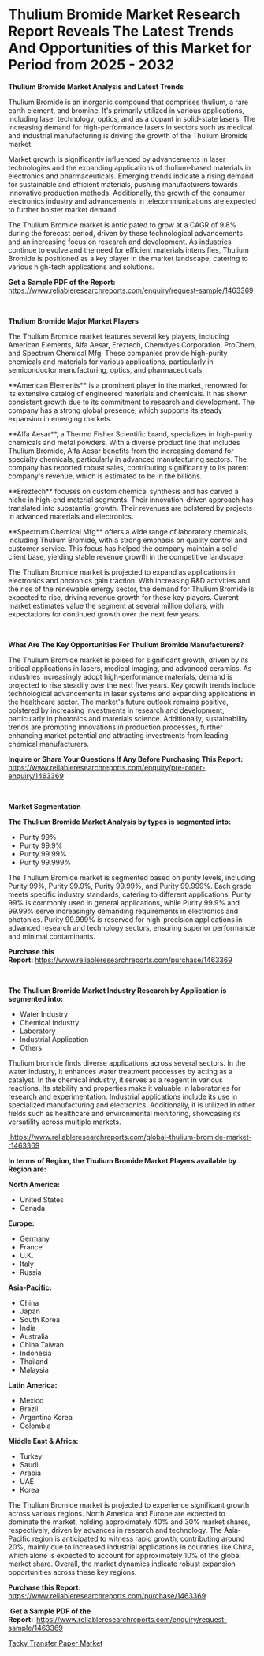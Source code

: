 <p><h1>Thulium Bromide Market Research Report Reveals The Latest Trends And Opportunities of this Market for Period from 2025 - 2032</h1></p><p><strong>Thulium Bromide Market Analysis and Latest Trends</strong></p>
<p><p>Thulium Bromide is an inorganic compound that comprises thulium, a rare earth element, and bromine. It's primarily utilized in various applications, including laser technology, optics, and as a dopant in solid-state lasers. The increasing demand for high-performance lasers in sectors such as medical and industrial manufacturing is driving the growth of the Thulium Bromide market.</p><p>Market growth is significantly influenced by advancements in laser technologies and the expanding applications of thulium-based materials in electronics and pharmaceuticals. Emerging trends indicate a rising demand for sustainable and efficient materials, pushing manufacturers towards innovative production methods. Additionally, the growth of the consumer electronics industry and advancements in telecommunications are expected to further bolster market demand.</p><p>The Thulium Bromide market is anticipated to grow at a CAGR of 9.8% during the forecast period, driven by these technological advancements and an increasing focus on research and development. As industries continue to evolve and the need for efficient materials intensifies, Thulium Bromide is positioned as a key player in the market landscape, catering to various high-tech applications and solutions.</p></p>
<p><strong>Get a Sample PDF of the Report:&nbsp;</strong> <a href="https://www.reliableresearchreports.com/enquiry/request-sample/1463369?utm_campaign=3020&utm_medium=2&utm_source=Github&utm_content=ia&utm_term=03042025&utm_id=thulium-bromide">https://www.reliableresearchreports.com/enquiry/request-sample/1463369</a></p>
<p>&nbsp;</p>
<p><strong>Thulium Bromide Major Market Players</strong></p>
<p><p>The Thulium Bromide market features several key players, including American Elements, Alfa Aesar, Ereztech, Chemdyes Corporation, ProChem, and Spectrum Chemical Mfg. These companies provide high-purity chemicals and materials for various applications, particularly in semiconductor manufacturing, optics, and pharmaceuticals.</p><p>**American Elements** is a prominent player in the market, renowned for its extensive catalog of engineered materials and chemicals. It has shown consistent growth due to its commitment to research and development. The company has a strong global presence, which supports its steady expansion in emerging markets. </p><p>**Alfa Aesar**, a Thermo Fisher Scientific brand, specializes in high-purity chemicals and metal powders. With a diverse product line that includes Thulium Bromide, Alfa Aesar benefits from the increasing demand for specialty chemicals, particularly in advanced manufacturing sectors. The company has reported robust sales, contributing significantly to its parent company's revenue, which is estimated to be in the billions.</p><p>**Ereztech** focuses on custom chemical synthesis and has carved a niche in high-end material segments. Their innovation-driven approach has translated into substantial growth. Their revenues are bolstered by projects in advanced materials and electronics.</p><p>**Spectrum Chemical Mfg** offers a wide range of laboratory chemicals, including Thulium Bromide, with a strong emphasis on quality control and customer service. This focus has helped the company maintain a solid client base, yielding stable revenue growth in the competitive landscape.</p><p>The Thulium Bromide market is projected to expand as applications in electronics and photonics gain traction. With increasing R&D activities and the rise of the renewable energy sector, the demand for Thulium Bromide is expected to rise, driving revenue growth for these key players. Current market estimates value the segment at several million dollars, with expectations for continued growth over the next few years.</p></p>
<p>&nbsp;</p>
<p><strong>What Are The Key Opportunities For Thulium Bromide Manufacturers?</strong></p>
<p><p>The Thulium Bromide market is poised for significant growth, driven by its critical applications in lasers, medical imaging, and advanced ceramics. As industries increasingly adopt high-performance materials, demand is projected to rise steadily over the next five years. Key growth trends include technological advancements in laser systems and expanding applications in the healthcare sector. The market's future outlook remains positive, bolstered by increasing investments in research and development, particularly in photonics and materials science. Additionally, sustainability trends are prompting innovations in production processes, further enhancing market potential and attracting investments from leading chemical manufacturers.</p></p>
<p><strong>Inquire or Share Your Questions If Any Before Purchasing This Report:</strong> <a href="https://www.reliableresearchreports.com/enquiry/pre-order-enquiry/1463369?utm_campaign=3020&utm_medium=2&utm_source=Github&utm_content=ia&utm_term=03042025&utm_id=thulium-bromide">https://www.reliableresearchreports.com/enquiry/pre-order-enquiry/1463369</a></p>
<p>&nbsp;</p>
<p><strong>Market Segmentation</strong></p>
<p><strong>The Thulium Bromide Market Analysis by types is segmented into:</strong></p>
<p><ul><li>Purity 99%</li><li>Purity 99.9%</li><li>Purity 99.99%</li><li>Purity 99.999%</li></ul></p>
<p><p>The Thulium Bromide market is segmented based on purity levels, including Purity 99%, Purity 99.9%, Purity 99.99%, and Purity 99.999%. Each grade meets specific industry standards, catering to different applications. Purity 99% is commonly used in general applications, while Purity 99.9% and 99.99% serve increasingly demanding requirements in electronics and photonics. Purity 99.999% is reserved for high-precision applications in advanced research and technology sectors, ensuring superior performance and minimal contaminants.</p></p>
<p><strong>Purchase this Report:&nbsp;</strong><a href="https://www.reliableresearchreports.com/purchase/1463369?utm_campaign=3020&utm_medium=2&utm_source=Github&utm_content=ia&utm_term=03042025&utm_id=thulium-bromide">https://www.reliableresearchreports.com/purchase/1463369</a></p>
<p>&nbsp;</p>
<p><strong>The Thulium Bromide Market Industry Research by Application is segmented into:</strong></p>
<p><ul><li>Water Industry</li><li>Chemical Industry</li><li>Laboratory</li><li>Industrial Application</li><li>Others</li></ul></p>
<p><p>Thulium bromide finds diverse applications across several sectors. In the water industry, it enhances water treatment processes by acting as a catalyst. In the chemical industry, it serves as a reagent in various reactions. Its stability and properties make it valuable in laboratories for research and experimentation. Industrial applications include its use in specialized manufacturing and electronics. Additionally, it is utilized in other fields such as healthcare and environmental monitoring, showcasing its versatility across multiple markets.</p></p>
<p><a href="https://www.reliableresearchreports.com/global-thulium-bromide-market-r1463369?utm_campaign=3020&utm_medium=2&utm_source=Github&utm_content=ia&utm_term=03042025&utm_id=thulium-bromide">&nbsp;https://www.reliableresearchreports.com/global-thulium-bromide-market-r1463369</a></p>
<p><strong>In terms of Region, the Thulium Bromide Market Players available by Region are:</strong></p>
<p>
    <p> <strong> North America: </strong>
        <ul>
            <li>United States</li>
            <li>Canada</li>
        </ul>
        </p> 
    <p> <strong> Europe: </strong>
        <ul>
            <li>Germany</li>
            <li>France</li>
            <li>U.K.</li>
            <li>Italy</li>
            <li>Russia</li>
        </ul>
        </p> 
    <p> <strong> Asia-Pacific: </strong>
        <ul>
            <li>China</li>
            <li>Japan</li>
            <li>South Korea</li>
            <li>India</li>
            <li>Australia</li>
            <li>China Taiwan</li>
            <li>Indonesia</li>
            <li>Thailand</li>
            <li>Malaysia</li>
        </ul>
        </p> 
    <p> <strong> Latin America: </strong>
        <ul>
            <li>Mexico</li>
            <li>Brazil</li>
            <li>Argentina Korea</li>
            <li>Colombia</li>
        </ul>
        </p> 
    <p> <strong> Middle East & Africa: </strong>
        <ul>
            <li>Turkey</li>
            <li>Saudi</li>
            <li>Arabia</li>
            <li>UAE</li>
            <li>Korea</li>
        </ul>
    </p>
    </p>
<p><p>The Thulium Bromide market is projected to experience significant growth across various regions. North America and Europe are expected to dominate the market, holding approximately 40% and 30% market shares, respectively, driven by advances in research and technology. The Asia-Pacific region is anticipated to witness rapid growth, contributing around 20%, mainly due to increased industrial applications in countries like China, which alone is expected to account for approximately 10% of the global market share. Overall, the market dynamics indicate robust expansion opportunities across these key regions.</p></p>
<p><strong>Purchase this Report: </strong><a href="https://www.reliableresearchreports.com/purchase/1463369?utm_campaign=3020&utm_medium=2&utm_source=Github&utm_content=ia&utm_term=03042025&utm_id=thulium-bromide">https://www.reliableresearchreports.com/purchase/1463369</a></p>
<p>&nbsp;<strong>Get a Sample PDF of the Report:&nbsp;&nbsp;</strong><a href="https://www.reliableresearchreports.com/enquiry/request-sample/1463369?utm_campaign=3020&utm_medium=2&utm_source=Github&utm_content=ia&utm_term=03042025&utm_id=thulium-bromide">https://www.reliableresearchreports.com/enquiry/request-sample/1463369</a></p>
<p><strong></strong></p>
<p><p><a href="https://github.com/hannajuana198484/Market-Research-Report-List-1/blob/main/tacky-transfer-paper-market.md?utm_campaign=3020&utm_medium=2&utm_source=Github&utm_content=ia&utm_term=03042025&utm_id=thulium-bromide">Tacky Transfer Paper Market</a></p></p>